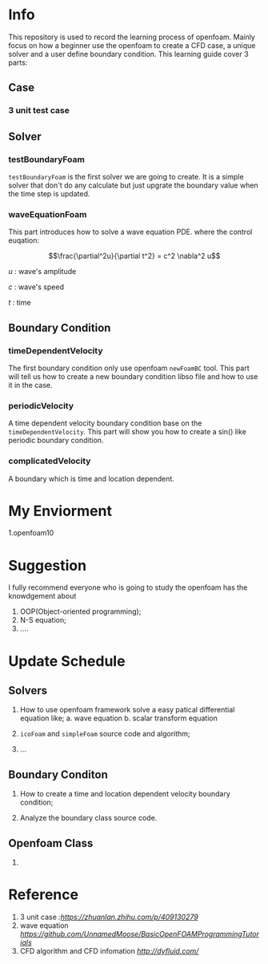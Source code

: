 # Info
This repository is used to record the learning process of openfoam. Mainly focus on
how a beginner use the openfoam to create a CFD case, a unique solver and a user define 
boundary condition. This learning guide cover 3 parts:

## Case

### 3 unit test case

## Solver

### testBoundaryFoam

`testBoundaryFoam` is the first solver we are going to create. It is a simple solver that don't do any 
calculate but just upgrate the boundary value when the time step is updated.

### waveEquationFoam

This part introduces how to solve a wave equation PDE. where the control euqation:


$$\frac{\partial^2u}{\partial t^2} = c^2 \nabla^2 u$$

$u$ : wave's amplitude

$c$ : wave's speed

$t$ : time

## Boundary Condition 

### timeDependentVelocity

The first boundary condition only use openfoam `newFoamBC` tool. This part will tell us how to create a new boundary condition libso file and how to use it in the case.

### periodicVelocity

A time dependent velocity boundary condition base on the `timeDependentVelocity`. This part will show you how to create a sin() like periodic boundary condition.

### complicatedVelocity

A boundary which is time and location dependent.

# My Enviorment

1.openfoam10

# Suggestion
I fully recommend everyone who is going to study the openfoam has the knowdgement about

1. OOP(Object-oriented programming);
2. N-S equation;
3. ....

# Update Schedule

## Solvers
1. How to use openfoam framework solve a easy patical differential equation like;
    a. wave equation
    b. scalar transform equation

2. `icoFoam` and `simpleFoam` source code and algorithm;

3. ...

## Boundary Conditon
1. How to create a time and location dependent velocity boundary condition;

2. Analyze the boundary class source code.

## Openfoam Class
1. 

# Reference

1. 3 unit case *:https://zhuanlan.zhihu.com/p/409130279*
2. wave equation *https://github.com/UnnamedMoose/BasicOpenFOAMProgrammingTutorials*
3. CFD algorithm and CFD infomation *http://dyfluid.com/*